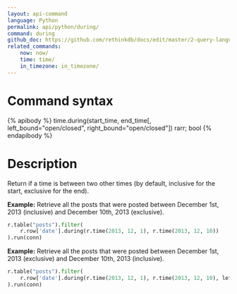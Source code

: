 ```yaml
---
layout: api-command 
language: Python
permalink: api/python/during/
command: during
github_doc: https://github.com/rethinkdb/docs/edit/master/2-query-language/api/python/dates-and-times/during.md
related_commands:
    now: now/
    time: time/
    in_timezone: in_timezone/
---
```


# Command syntax #

{% apibody %}
time.during(start_time, end_time[, left_bound="open/closed", right_bound="open/closed"])
    rarr; bool
{% endapibody %}

# Description #

Return if a time is between two other times (by default, inclusive for the start, exclusive for the end).

__Example:__ Retrieve all the posts that were posted between December 1st, 2013 (inclusive) and December 10th, 2013 (exclusive).

```py
r.table("posts").filter(
    r.row['date'].during(r.time(2013, 12, 1), r.time(2013, 12, 10))
).run(conn)
```


__Example:__ Retrieve all the posts that were posted between December 1st, 2013 (exclusive) and December 10th, 2013 (inclusive).

```py
r.table("posts").filter(
    r.row['date'].during(r.time(2013, 12, 1), r.time(2013, 12, 10), left_bound="open", right_bound="closed")
).run(conn)
```

